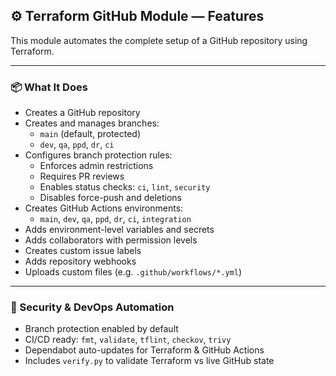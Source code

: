 ## ⚙️ Terraform GitHub Module — Features

This module automates the complete setup of a GitHub repository using Terraform.

---

### 📦 What It Does

- Creates a GitHub repository
- Creates and manages branches:
  - `main` (default, protected)
  - `dev`, `qa`, `ppd`, `dr`, `ci`
- Configures branch protection rules:
  - Enforces admin restrictions
  - Requires PR reviews
  - Enables status checks: `ci`, `lint`, `security`
  - Disables force-push and deletions
- Creates GitHub Actions environments:
  - `main`, `dev`, `qa`, `ppd`, `dr`, `ci`, `integration`
- Adds environment-level variables and secrets
- Adds collaborators with permission levels
- Creates custom issue labels
- Adds repository webhooks
- Uploads custom files (e.g. `.github/workflows/*.yml`)

---

### 🔐 Security & DevOps Automation

- Branch protection enabled by default
- CI/CD ready: `fmt`, `validate`, `tflint`, `checkov`, `trivy`
- Dependabot auto-updates for Terraform & GitHub Actions
- Includes `verify.py` to validate Terraform vs live GitHub state
